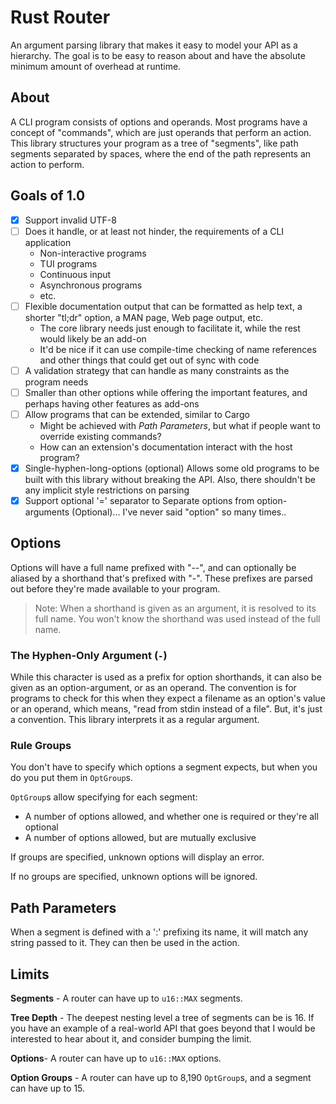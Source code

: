# Rust Router
An argument parsing library that makes it easy to model your API as a hierarchy. The goal is to be easy to reason about and have the absolute minimum amount of overhead at runtime.

## About
A CLI program consists of options and operands. Most programs have a concept of "commands", which are just operands that perform an action. This library structures your program as a tree of "segments", like path segments separated by spaces, where the end of the path represents an action to perform.

## Goals of 1.0
- [x] Support invalid UTF-8
- [ ] Does it handle, or at least not hinder, the requirements of a CLI application
  - Non-interactive programs
  - TUI programs
  - Continuous input
  - Asynchronous programs
  - etc.
- [ ] Flexible documentation output that can be formatted as help text, a shorter "tl;dr" option, a MAN page, Web page output, etc.
  - The core library needs just enough to facilitate it, while the rest would likely be an add-on
  - It'd be nice if it can use compile-time checking of name references and other things that could get out of sync with code
- [ ] A validation strategy that can handle as many constraints as the program needs
- [ ] Smaller than other options while offering the important features, and perhaps having other features as add-ons
- [ ] Allow programs that can be extended, similar to Cargo
  - Might be achieved with *Path Parameters*, but what if people want to override existing commands?
  - How can an extension's documentation interact with the host program?
- [x] Single-hyphen-long-options (optional)
   Allows some old programs to be built with this library without breaking the API. Also, there shouldn't be any implicit style restrictions on parsing
- [x] Support optional '=' separator to Separate options from option-arguments (Optional)... I've never said "option" so many times..

## Options
Options will have a full name prefixed with "--", and can optionally be aliased by a shorthand that's prefixed with "-". These prefixes are parsed out before they're made available to your program.

> Note: When a shorthand is given as an argument, it is resolved to its full name. You won't know the shorthand was used instead of the full name.

### The Hyphen-Only Argument (`-`)
While this character is used as a prefix for option shorthands, it can also be given as an option-argument, or as an operand. The convention is for programs to check for this when they expect a filename as an option's value or an operand, which means, "read from stdin instead of a file". But, it's just a convention. This library interprets it as a regular argument.

### Rule Groups
You don't have to specify which options a segment expects, but when you do you put them in `OptGroup`s.

`OptGroup`s allow specifying for each segment:
- A number of options allowed, and whether one is required or they're all optional
- A number of options allowed, but are mutually exclusive

If groups are specified, unknown options will display an error.

If no groups are specified, unknown options will be ignored.

## Path Parameters
When a segment is defined with a ':' prefixing its name, it will match any string passed to it. They can then be used in the action.

## Limits
**Segments** - A router can have up to `u16::MAX` segments.

**Tree Depth** - The deepest nesting level a tree of segments can be is 16. If you have an example of a real-world API that goes beyond that I would be interested to hear about it, and consider bumping the limit.

**Options**- A router can have up to `u16::MAX` options.

**Option Groups** - A router can have up to 8,190 `OptGroup`s, and a segment can have up to 15.